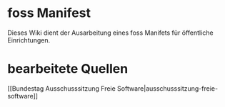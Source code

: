 # foss Manifest

Dieses Wiki dient der Ausarbeitung eines foss Manifets für öffentliche Einrichtungen.

# bearbeitete Quellen

[[Bundestag Ausschusssitzung Freie Software|ausschusssitzung-freie-software]]